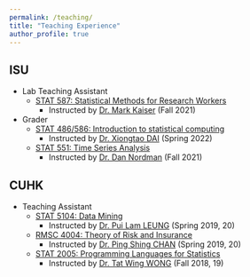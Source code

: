 ```yaml
---
permalink: /teaching/
title: "Teaching Experience"
author_profile: true
---
```




## ISU
- Lab Teaching Assistant
    - [STAT 587: Statistical Methods for Research Workers](https://catalog.iastate.edu/search/?P=STAT%20587)
        - Instructed by [Dr. Mark Kaiser](https://www.stat.iastate.edu/people/mark-kaiser) (Fall 2021)
- Grader
    - [STAT 486/586: Introduction to statistical computing](https://catalog.iastate.edu/search/?P=STAT%20586)
        - Instructed by [Dr. Xiongtao DAI](https://publichealth.berkeley.edu/people/xiongtao-dai/) (Spring 2022)
    - [STAT 551: Time Series Analysis](https://catalog.iastate.edu/search/?P=STAT%20551)
        - Instructed by [Dr. Dan Nordman](https://www.stat.iastate.edu/people/dan-nordman) (Fall 2021)

## CUHK
- Teaching Assistant
    - [STAT 5104: Data Mining](https://www.sta.cuhk.edu.hk/programmes/postgraduate-studies-courses/#STAT5104)
        - Instructed by [Dr. Pui Lam LEUNG](http://www.sta.cuhk.edu.hk/peoples/plleung/) (Spring 2019, 20)
    - [RMSC 4004: Theory of Risk and Insurance](https://www.sta.cuhk.edu.hk/programmes/rmsc-courses/#RMSC4004)
        - Instructed by [Dr. Ping Shing CHAN](http://www.sta.cuhk.edu.hk/peoples/pschan/) (Spring 2019, 20)
    - [STAT 2005: Programming Languages for Statistics](https://www.sta.cuhk.edu.hk/programmes/stat-courses/#STAT2005)
        - Instructed by [Dr. Tat Wing WONG](http://www.sta.cuhk.edu.hk/peoples/twwong/) (Fall 2018, 19)
